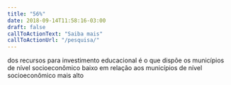 ```yaml
---
title: "56%"
date: 2018-09-14T11:58:16-03:00
draft: false
callToActionText: "Saiba mais"
callToActionUrl: "/pesquisa/"
---
```


dos recursos para investimento educacional é o que dispõe os municípios de nível socioeconômico baixo em relação aos municípios de nível socioeconômico mais alto


